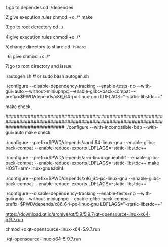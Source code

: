 1)go to dependes
 cd ./dependes
 
2)give execution rules
 chmod +x ./*
 make

3)go to root derectory
 cd ../

4)give execution rules
 chmod +x ./*

5)change directory to share
 cd ./share

6) give chmod +x ./* 

7)go to root directory and issue:

./autogen.sh # or sudo bash autogen.sh

./configure --disable-dependency-tracking --enable-tests=no --with-gui=auto --without-miniupnpc --enable-glibc-back-compat --prefix=$PWD/depends/x86_64-pc-linux-gnu LDFLAGS="-static-libstdc++"

make check










#####################################################################################################################################
./configure --with-incompatible-bdb --with-gui=auto
make check


./configure --prefix=$PWD/depends/aarch64-linux-gnu --enable-glibc-back-compat --enable-reduce-exports LDFLAGS=-static-libstdc++

./configure --prefix=$PWD/depends/arm-linux-gnueabihf --enable-glibc-back-compat --enable-reduce-exports LDFLAGS=-static-libstdc++
make HOST=arm-linux-gnueabihf

./configure --prefix=$PWD/depends/x86_64-pc-linux-gnu --enable-glibc-back-compat --enable-reduce-exports LDFLAGS=-static-libstdc++


./configure --disable-dependency-tracking --enable-tests=no --with-gui=auto --without-miniupnpc --enable-glibc-back-compat --prefix=$PWD/depends/x86_64-pc-linux-gnu LDFLAGS="-static-libstdc++"





https://download.qt.io/archive/qt/5.9/5.9.7/qt-opensource-linux-x64-5.9.7.run

chmod +x qt-opensource-linux-x64-5.9.7.run

./qt-opensource-linux-x64-5.9.7.run

